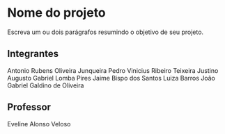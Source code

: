 # Nome do projeto

Escreva um ou dois parágrafos resumindo o objetivo de seu projeto.

## Integrantes

Antonio Rubens Oliveira Junqueira 
Pedro Vinicius Ribeiro Teixeira Justino
Augusto Gabriel Lomba Pires
Jaime Bispo dos Santos
Luiza Barros
João Gabriel Galdino de Oliveira

## Professor

Eveline Alonso Veloso
